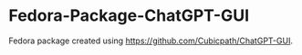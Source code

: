 # Fedora-Package-ChatGPT-GUI
Fedora package created using https://github.com/Cubicpath/ChatGPT-GUI.
